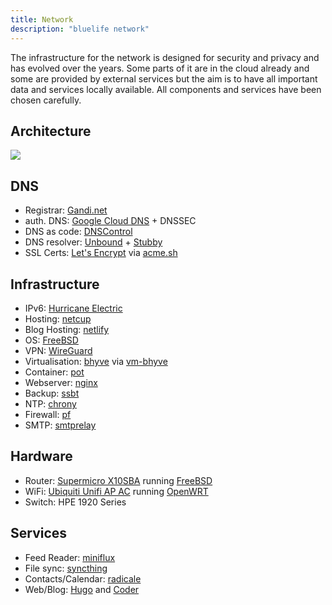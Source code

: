 ```yaml
---
title: Network
description: "bluelife network"
---
```


The infrastructure for the network is designed for security and privacy and has evolved over the years. Some parts of it are in the cloud already and some are provided by external services but the aim is to have all important data and services locally available. All components and services have been chosen carefully.

## Architecture

![](/images/bluelife_network.png)


## DNS

* Registrar: [Gandi.net](https://www.gandi.net/)
* auth. DNS: [Google Cloud DNS](https://cloud.google.com/dns/) + DNSSEC
* DNS as code: [DNSControl](https://stackexchange.github.io/dnscontrol/)
* DNS resolver: [Unbound](https://www.unbound.net/) + [Stubby](https://dnsprivacy.org/wiki/display/DP/DNS+Privacy+Daemon+-+Stubby)
* SSL Certs: [Let's Encrypt](https://letsencrypt.org/) via [acme.sh](https://acme.sh)


## Infrastructure

* IPv6: [Hurricane Electric](https://ipv6.he.net/)
* Hosting: [netcup](https://www.netcup.de/)
* Blog Hosting: [netlify](https://www.netlify.com)
* OS: [FreeBSD](https://www.freebsd.org/)
* VPN: [WireGuard](https://wireguard.com/)
* Virtualisation: [bhyve](http://bhyve.org/) via [vm-bhyve](https://github.com/churchers/vm-bhyve)
* Container: [pot](https://github.com/pizzamig/pot)
* Webserver: [nginx](https://nginx.org/)
* Backup: [ssbt](https://github.com/decke/ssbt/)
* NTP: [chrony](https://chrony.tuxfamily.org/)
* Firewall: [pf](https://www.freebsd.org/doc/handbook/firewalls-pf.html)
* SMTP: [smtprelay](https://github.com/decke/smtprelay)


## Hardware

* Router: [Supermicro X10SBA](http://www.supermicro.com/products/motherboard/celeron/x10/x10sba.cfm) running [FreeBSD](https://www.freebsd.org/)
* WiFi: [Ubiquiti Unifi AP AC](https://www.ubnt.com/unifi/unifi-ap-ac-lr/) running [OpenWRT](https://openwrt.org/)
* Switch: HPE 1920 Series


## Services

* Feed Reader: [miniflux](https://miniflux.app/)
* File sync: [syncthing](https://syncthing.net/)
* Contacts/Calendar: [radicale](https://radicale.org/)
* Web/Blog: [Hugo](https://gohugo.io/) and [Coder](https://github.com/luizdepra/hugo-coder/)
